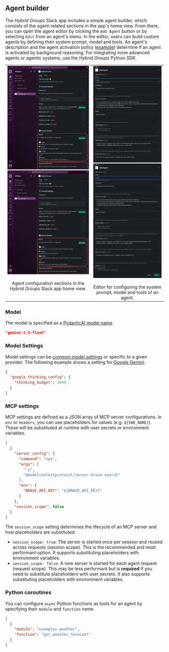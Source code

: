 ## Agent builder

The *Hybrid Groups* Slack app includes a simple agent builder, which consists of the agent-related sections in the app's home view. From there, you can open the agent editor by clicking the `Add Agent` button or by selecting `Edit` from an agent's menu. In the editor, users can build custom agents by defining their system prompt, model and tools. An agent's description and the agent activation policy ([example](selector.md)) determine if an agent is activated by background reasoning. For integrating more advanced agents or agentic systems, use the *Hybrid Groups* Python SDK.

<table align="center">
<tr>
<td valign="top" align="center">
<div class="image-zoom">
<a href="/images/features/feature-9a.png" target="_blank"><img src="/images/features/feature-9a.png" width="100%" class="thumbnail"></a>
<a href="/images/features/feature-9a.png" target="_blank" class="large-link"><img src="/images/features/feature-9a.png" class="large"></a>
</div>
<br>
Agent configuration sections in the <i>Hybrid Groups</i> Slack app home view.
</td>
<td valign="top" align="center">
<div class="image-zoom">
<a href="/images/features/feature-9b.png" target="_blank"><img src="/images/features/feature-9b-crop.png" width="100%" class="thumbnail"></a>
<a href="/images/features/feature-9b.png" target="_blank" class="large-link"><img src="/images/features/feature-9b.png" class="large"></a>
</div>
<br>
Editor for configuring the system prompt, model and tools of an agent.
</td>
</tr>
</table>

### Model

The model is specified as a [PydanticAI model name](https://ai.pydantic.dev/api/models/base/).

```json
"gemini-2.5-flash"
```
### Model Settings

Model settings can be [common model settings](https://ai.pydantic.dev/api/settings/) or specific to a given provider. The following example shows a setting for [Google Gemini](https://ai.pydantic.dev/models/google/#model-settings).

```json
{
  "google_thinking_config": {
    "thinking_budget": 2048
  }
}
```

### MCP settings

MCP settings are defined as a JSON array of MCP server configurations. In `env` or `headers`, you can use placeholders for values (e.g. `${VAR_NAME}`). These will be substituted at runtime with user secrets or environment variables.

```json
[
  {
    "server_config": {
      "command": "npx",
      "args": [
        "-y",
        "@modelcontextprotocol/server-brave-search"
      ],
      "env": {
        "BRAVE_API_KEY": "${BRAVE_API_KEY}"
      }
    },
    "session_scope": false
  }
]
```

The `session_scope` setting determines the lifecycle of an MCP server and how placeholders are substituted:

- `session_scope: true`: The server is started once per session and reused across requests (session scope). This is the recommended and most performant option. It supports substituting placeholders with environment variables.
- `session_scope: false`: A new server is started for each agent request (request scope). This may be less performant but is **required** if you need to substitute placeholders with user secrets. It also supports substituting placeholders with environment variables.

### Python coroutines

You can configure `async` Python functions as tools for an agent by specifying their `module` and `function` name.

```json
[
  {
    "module": "examples.weather",
    "function": "get_weather_forecast"
  }
]
``` 
